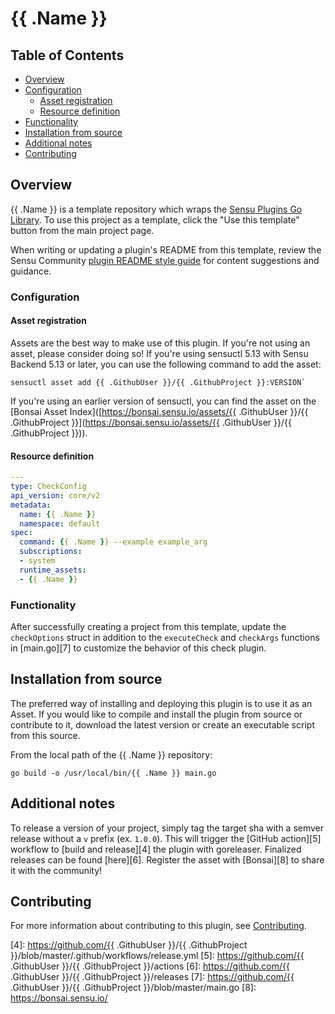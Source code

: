 # {{ .Name }}

## Table of Contents
- [Overview](#overview)
- [Configuration](#configuration)
  - [Asset registration](#asset-registration)
  - [Resource definition](#resource-definition)
- [Functionality](#functionality)
- [Installation from source](#installation-from-source)
- [Additional notes](#additional-notes)
- [Contributing](#contributing)

## Overview
{{ .Name }} is a template repository which wraps the [Sensu Plugins Go Library][2].
To use this project as a template, click the "Use this template" button from the main project page.

When writing or updating a plugin's README from this template, review the Sensu Community
[plugin README style guide][3] for content suggestions and guidance.

### Configuration

#### Asset registration

Assets are the best way to make use of this plugin. If you're not using an asset, please consider
doing so! If you're using sensuctl 5.13 with Sensu Backend 5.13 or later, you can use the following
command to add the asset:

```
sensuctl asset add {{ .GithubUser }}/{{ .GithubProject }}:VERSION`
```

If you're using an earlier version of sensuctl, you can find the asset on the [Bonsai Asset Index]([https://bonsai.sensu.io/assets/{{ .GithubUser }}/{{ .GithubProject }}](https://bonsai.sensu.io/assets/{{ .GithubUser }}/{{ .GithubProject }})).

#### Resource definition

```yml
---
type: CheckConfig
api_version: core/v2
metadata:
  name: {{ .Name }}
  namespace: default
spec:
  command: {{ .Name }} --example example_arg
  subscriptions:
  - system
  runtime_assets:
  - {{ .Name }}
```

### Functionality

After successfully creating a project from this template, update the `checkOptions` struct in
addition to the `executeCheck` and `checkArgs` functions in [main.go][7] to customize the behavior
of this check plugin.

## Installation from source

The preferred way of installing and deploying this plugin is to use it as an Asset. If you would
like to compile and install the plugin from source or contribute to it, download the latest version
or create an executable script from this source.

From the local path of the {{ .Name }} repository:

```
go build -o /usr/local/bin/{{ .Name }} main.go
```

## Additional notes

To release a version of your project, simply tag the target sha with a semver release without a `v`
prefix (ex. `1.0.0`). This will trigger the [GitHub action][5] workflow to [build and release][4]
the plugin with goreleaser. Finalized releases can be found [here][6]. Register the asset with
[Bonsai][8] to share it with the community!

## Contributing

For more information about contributing to this plugin, see [Contributing][1].

[1]: https://github.com/sensu/sensu-go/blob/master/CONTRIBUTING.md
[2]: github.com/sensu-community/sensu-plugin-sdk
[3]: https://github.com/sensu-plugins/community/blob/master/PLUGIN_STYLEGUIDE.md
[4]: https://github.com/{{ .GithubUser }}/{{ .GithubProject }}/blob/master/.github/workflows/release.yml
[5]: https://github.com/{{ .GithubUser }}/{{ .GithubProject }}/actions
[6]: https://github.com/{{ .GithubUser }}/{{ .GithubProject }}/releases
[7]: https://github.com/{{ .GithubUser }}/{{ .GithubProject }}/blob/master/main.go
[8]: https://bonsai.sensu.io/